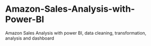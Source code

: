 # Amazon-Sales-Analysis-with-Power-BI
Amazon Sales Analysis with power BI, data cleaning, transformation, analysis and dashboard
